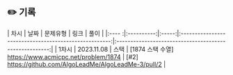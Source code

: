 ## ✏️ 기록   

| 차시 |    날짜    | 문제유형 |                          링크                         |                          풀이                          |
|:---- :|:----------:|:-----:|:-----------------------------------------------------:|:------------------------------------------------------:|
| 1차시 | 2023.11.08 |  스택  | [1874 스택 수열] https://www.acmicpc.net/problem/1874  | [#2] https://github.com/AlgoLeadMe/AlgoLeadMe-3/pull/2 |
